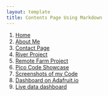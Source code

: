 ```yaml
---
layout: template
title: Contents Page Using Markdown
---
```



    
<div class="link-body-emphasis">

1. [Home](index)
2. [About Me](about)
3. [Contact Page](contact)
4. [River Project](River_Project)
5. [Remote Farm Project](Remote_Farm_Project)
6. [Pico Code Showcase](PiCode_showcase)
7. [Screenshots of my Code](screenshots)
8. [Dashboard on Adafruit.io](https://io.adafruit.com/CuthbertB/dashboards/dashboard-for-iframe?kiosk=true)
9. [Live data dashboard](embeded_dashboard)
</div>  
